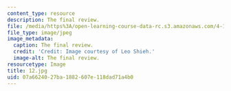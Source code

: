 ```yaml
---
content_type: resource
description: The final review.
file: /media/https%3A/open-learning-course-data-rc.s3.amazonaws.com/4-104-architecture-studio-intentions-spring-2005/07a6624027ba1882607e118dad71a4b0_12.jpg
file_type: image/jpeg
image_metadata:
  caption: The final review.
  credit: 'Credit: Image courtesy of Leo Shieh.'
  image-alt: The final review.
resourcetype: Image
title: 12.jpg
uid: 07a66240-27ba-1882-607e-118dad71a4b0
---
```

